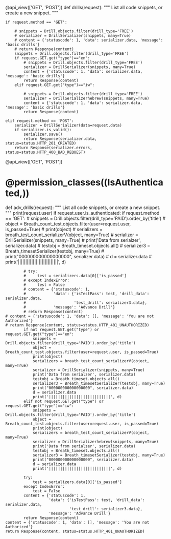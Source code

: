 @api_view(['GET', 'POST'])
def drills(request):
    """
    List all code snippets, or create a new snippet.
    """

    if request.method == 'GET':

        # snippets = Drill.objects.filter(drill_type='FREE')
        # serializer = DrillSerializer(snippets, many=True)
        # content = {'statuscode': 1, 'data': serializer.data, 'message': 'basic drills'}
        # return Response(content)
        snippets = Drill.objects.filter(drill_type='FREE')
        if request.GET.get("type")=="en": 
            # snippets = Drill.objects.filter(drill_type='FREE')
            serializer = DrillSerializer(snippets, many=True)
            content = {'statuscode': 1, 'data': serializer.data, 'message': 'basic drills'}
            return Response(content)
        elif request.GET.get("type")=="iw":
            
            # snippets = Drill.objects.filter(drill_type='FREE')
            serializer = DrillSerializerhebrew(snippets, many=True)
            content = {'statuscode': 1, 'data': serializer.data, 'message': 'basic drills'}
            return Response(content)

    elif request.method == 'POST':
        serializer = DrillSerializer(data=request.data)
        if serializer.is_valid():
            serializer.save()
            return Response(serializer.data, status=status.HTTP_201_CREATED)
        return Response(serializer.errors, status=status.HTTP_400_BAD_REQUEST)


@api_view(['GET', 'POST'])
# @permission_classes((IsAuthenticated,))
def adv_drills(request):
    """
    List all code snippets, or create a new snippet.
    """
    print(request.user)
    if request.user.is_authenticated:
        if request.method == 'GET':
            # snippets = Drill.objects.filter(drill_type='PAID').order_by('title')
            # object = Breath_count_test.objects.filter(user=request.user, is_passed=True)
            # print(object)
            # serializers = breath_test_count_serializerV(object, many=True)
            # serializer = DrillSerializer(snippets, many=True)
            # print('Data from serialzer', serializer.data)
            # testobj = Breath_timeset.objects.all()
            # serializer3 = Breath_timesetSerializer(testobj, many=True)
            # print("000000000000000000", serializer.data)
            # d = serializer.data
            # print('|||||||||||||||||||||||||||', d)

            # try:
            #     test = serializers.data[0]['is_passed']
            # except IndexError:
            #     test = False
            # content = {'statuscode': 1,
            #            'data': {'isTestPass': test, 'drill_data': serializer.data,
            #                     'test_drill': serializer3.data},
            #            'message': 'Advance Drill'}
            # return Response(content)
    # content = {'statuscode': 1, 'data': [], 'message': 'You are not Authorized'}
    # return Response(content, status=status.HTTP_401_UNAUTHORIZED)
            if not request.GET.get("type") or request.GET.get("type")=="en":
                snippets = Drill.objects.filter(drill_type='PAID').order_by('title')
                object = Breath_count_test.objects.filter(user=request.user, is_passed=True)
                print(object)
                serializers = breath_test_count_serializerV(object, many=True)
                serializer = DrillSerializer(snippets, many=True)
                print('Data from serialzer', serializer.data)
                testobj = Breath_timeset.objects.all()
                serializer3 = Breath_timesetSerializer(testobj, many=True)
                print("000000000000000000", serializer.data)
                d = serializer.data
                print('|||||||||||||||||||||||||||', d)
            elif not request.GET.get("type") or request.GET.get("type")=="iw":
                snippets = Drill.objects.filter(drill_type='PAID').order_by('title')
                object = Breath_count_test.objects.filter(user=request.user, is_passed=True)
                print(object)
                serializers = breath_test_count_serializerV(object, many=True)
                serializer = DrillSerializerhebrew(snippets, many=True)
                print('Data from serialzer', serializer.data)
                testobj = Breath_timeset.objects.all()
                serializer3 = Breath_timesetSerializer(testobj, many=True)
                print("000000000000000000", serializer.data)
                d = serializer.data
                print('|||||||||||||||||||||||||||', d)

            try:
                test = serializers.data[0]['is_passed']
            except IndexError:
                test = False
            content = {'statuscode': 1,
                       'data': {'isTestPass': test, 'drill_data': serializer.data,
                                'test_drill': serializer3.data},
                       'message': 'Advance Drill'}
            return Response(content)
    content = {'statuscode': 1, 'data': [], 'message': 'You are not Authorized'}
    return Response(content, status=status.HTTP_401_UNAUTHORIZED)

